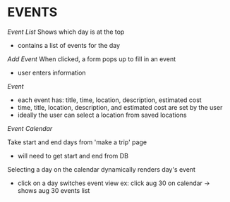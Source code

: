 # EVENTS #


*Event List*
Shows which day is at the top
- contains a list of events for the day

*Add Event*
When clicked, a form pops up to fill in an event
- user enters information

*Event*
- each event has: title, time, location, description, estimated cost
- time, title, location, description, and estimated cost are set by the user
- ideally the user can select a location from saved locations


*Event Calendar*

Take start and end days from 'make a trip' page
- will need to get start and end from DB

Selecting a day on the calendar dynamically renders day's event
- click on a day switches event view
  ex: click aug 30 on calendar -> shows aug 30 events  list